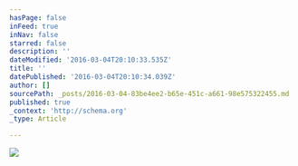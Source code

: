 ```yaml
---
hasPage: false
inFeed: true
inNav: false
starred: false
description: ''
dateModified: '2016-03-04T20:10:33.535Z'
title: ''
datePublished: '2016-03-04T20:10:34.039Z'
author: []
sourcePath: _posts/2016-03-04-83be4ee2-b65e-451c-a661-98e575322455.md
published: true
_context: 'http://schema.org'
_type: Article

---
```

![](https://the-grid-user-content.s3-us-west-2.amazonaws.com/5fd6a0ec-f8b3-4c96-8a38-96f18fdfdfed.jpg)